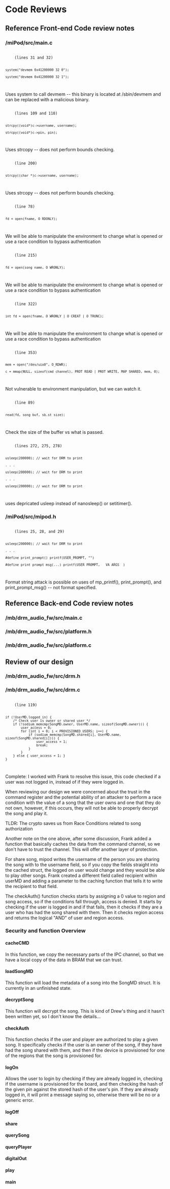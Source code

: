 # Code Reviews

## Reference Front-end Code review notes
### /miPod/src/main.c
<code>
	(lines 31 and 32)

    system("devmem 0x41200000 32 0");

    system("devmem 0x41200000 32 1");
</code>

Uses system to call devmem -- this binary is located at /sbin/devmem and can be replaced with a malicious binary.


<code>
	(lines 109 and 110)

    strcpy((void*)c->username, username);

    strcpy((void*)c->pin, pin);
</code>

Uses strcopy -- does not perform bounds checking.


<code>
	(line 200)

    strcpy((char *)c->username, username);
</code>

Uses strcopy -- does not perform bounds checking.


<code>
	(line 78)

    fd = open(fname, O_RDONLY);
</code>

We will be able to manipulate the environment to change what is opened or use a race condition to bypass authentication


<code>
	(line 215)

    fd = open(song_name, O_WRONLY);
</code>

We will be able to manipulate the environment to change what is opened or use a race condition to bypass authentication


<code>
	(line 322)

    int fd = open(fname, O_WRONLY | O_CREAT | O_TRUNC);
</code>

We will be able to manipulate the environment to change what is opened or use a race condition to bypass authentication


<code>
	(line 353)

    mem = open("/dev/uio0", O_RDWR);

    c = mmap(NULL, sizeof(cmd_channel), PROT_READ | PROT_WRITE, MAP_SHARED, mem, 0);
</code>

Not vulnerable to environment manipulation, but we can watch it.


<code>
	(line 89)

    read(fd, song_buf, sb.st_size);
</code>

Check the size of the buffer vs what is passed.

<code>
	(lines 272, 275, 278)

    usleep(200000); // wait for DRM to print

    . . .

    usleep(200000); // wait for DRM to print

    . . .

    usleep(200000); // wait for DRM to print
</code>

uses depricated usleep instead of nanosleep() or setitimer().

### /miPod/src/mipod.h
<code>
	(lines 25, 28, and 29)

    usleep(200000); // wait for DRM to print

    . . .

    #define print_prompt() printf(USER_PROMPT, "")

    #define print_prompt_msg(...) printf(USER_PROMPT, __VA_ARGS__)
</code>

Format string attack is possible on uses of mp_printf(), print_prompt(), and print_prompt_msg() -- not format specified.

## Reference Back-end Code review notes
### /mb/drm_audio_fw/src/main.c
### /mb/drm_audio_fw/src/platform.h
### /mb/drm_audio_fw/src/platform.c

## Review of our design
### /mb/drm_audio_fw/src/drm.h
### /mb/drm_audio_fw/src/drm.c

<code>
    (line 119)

    if (!UserMD.logged_in) {
        /* Check user is owner or shared user */
        if (!sodium_memcmp(SongMD.owner, UserMD.name, sizeof(SongMD.owner))) {
            user_access = 0;
            for (int i = 0; i < PROVISIONED_USERS; i++) {
                if (sodium_memcmp(SongMD.shared[i], UserMD.name, sizeof(SongMD.shared[i]))) {
                    user_access = 1;
                    break;
                }
            }
        } else { user_access = 1; }
    }
</code>

Complete: I worked with Frank to resolve this issue, this code checked if a user was not logged in, instead of if they were logged in.


When reviewing our design we were concerned about the trust in the command register and the potential ability of an attacker to perform a race condition with the value of a song that the user owns and one that they do not own, however, if this occurs, they will not be able to properly decrypt the song and play it.

TLDR: The crypto saves us from Race Conditions related to song authorization


Another note on the one above, after some discussion, Frank added a function that basically caches the data from the command channel, so we don't have to trust the channel. This will offer another layer of protection.


For share song, mipod writes the username of the person you are sharing the song with to the username field, so if you copy the fields straight into the cached struct, the logged on user would change and they would be able to play other songs. Frank created a different field called recipient within userMD and adding a parameter to the caching function that tells it to write the recipient to that field.


The checkAuth() function checks starts by assigning a 0 value to region and song access, so if the conditions fall through, access is denied. It starts by checking if the user is logged in and if that fails, then it checks if they are a user who has had the song shared with them. Then it checks region access and returns the logical "AND" of user and region access.

### Security and function Overview

#### cacheCMD

In this function, we copy the necessary parts of the IPC channel, so that we have a local copy of the data in BRAM that we can trust.

#### loadSongMD

This function will load the metadata of a song into the SongMD struct. It is currently in an unfinished state.

#### decryptSong

This function will decrypt the song. This is kind of Drew's thing and it hasn't been written yet, so I don't know the details...

#### checkAuth

This function checks if the user and player are authorized to play a given song. It specifically checks if the user is an owner of the song, if they have had the song shared with them, and then if the device is provisioned for one of the regions that the song is provisioned for.

#### logOn

Allows the user to login by checking if they are already logged in, checking if the username is provisioned for the board, and then checking the hash of the given pin against the stored hash of the user's pin. If they are already logged in, it will print a message saying so, otherwise there will be no or a generic error.

#### logOff
#### share
#### querySong
#### queryPlayer
#### digitalOut
#### play
#### main